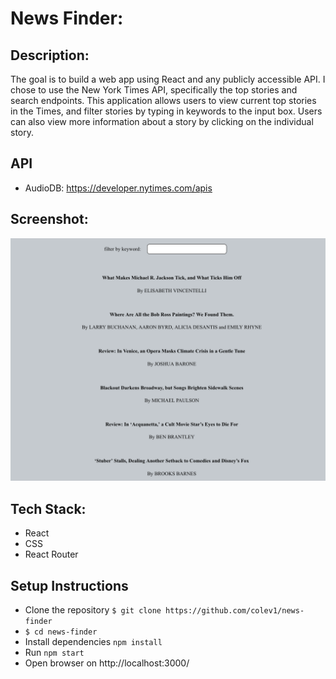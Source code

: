 # News Finder: 

## Description:
The goal is to build a web app using React and any publicly accessible API.  I chose to use the New York Times API, specifically the top stories and search endpoints.  This application allows users to view current top stories in the Times, and filter stories by typing in keywords to the input box. Users can also view more information about a story by clicking on the individual story.


## API 
* AudioDB: https://developer.nytimes.com/apis

## Screenshot: 
![App screenshot](./app.png)


## Tech Stack:
* React
* CSS
* React Router

## Setup Instructions

* Clone the repository 
```$ git clone https://github.com/colev1/news-finder```
* `$ cd news-finder`
* Install dependencies `npm install`
* Run `npm start`
* Open browser on http://localhost:3000/
